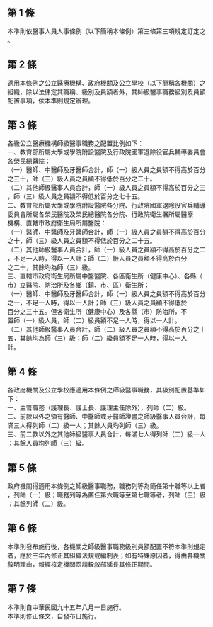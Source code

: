 第 1 條
-------
本準則依醫事人員人事條例（以下簡稱本條例）第三條第三項規定訂定之  
。

第 2 條
-------
適用本條例之公立醫療機構、政府機關及公立學校（以下簡稱各機關）之  
組織，除以法律定其職稱、級別及員額者外，其師級醫事職務級別及員額  
配置事項，依本準則規定辦理。

第 3 條
-------
各級公立醫療機構師級醫事職務之配置比例如下：  
一、教育部所屬大學或學院附設醫院及行政院國軍退除役官兵輔導委員會  
    各榮民總醫院：  
（一）醫師、中醫師及牙醫師合計，師（一）級人員之員額不得高於百分  
      之三十，師（三）級人員之員額不得低於百分之二十。  
（二）其他師級醫事人員合計，師（一）級人員之員額不得高於百分之三  
      ，師（三）級人員之員額不得低於百分之七十五。  
二、教育部所屬大學或學院附設醫院各分院、行政院國軍退除役官兵輔導  
    委員會所屬各榮民醫院及榮民總醫院各分院、行政院衛生署所屬醫療  
    機構、直轄市政府衛生局所屬醫院：  
（一）醫師、中醫師及牙醫師合計，師（一）級人員之員額不得高於百分  
      之十，師（三）級人員之員額不得低於百分之二十五。  
（二）其他師級醫事人員合計，師（一）級人員之員額不得高於百分之二  
      ，不足一人時，得以一人計；師（二）級人員之員額不得高於百分  
      之二十，其餘均為師（三）級。  
三、直轄市政府衛生局所屬中醫醫院、各區衛生所（健康中心）、各縣（  
    市）立醫院、防治所及各鄉（鎮、市、區）衛生所：  
（一）醫師、中醫師及牙醫師合計，師（一）級人員之員額不得高於百分  
      之一，不足一人時，得以一人計；師（三）級人員之員額不得低於  
      百分之三十五。但各衛生所（健康中心）及各縣（市）防治所，不  
      置師（一）級人員，師（二）級員額不足一人時，得以一人計。  
（二）其他師級醫事人員合計，師（二）級人員之員額不得高於百分之十  
      五，其餘均為師（三）級；師（二）級員額不足一人時，得以一人  
      計。

第 4 條
-------
各政府機關及公立學校應適用本條例之師級醫事職務，其級別配置基準如  
下：  
一、主管職務（護理長、護士長、護理主任除外），列師（二）級。  
二、前款以外之領有醫師、中醫師或牙醫師證書之師級醫事人員合計，每  
    滿三人得列師（二）級一人；其餘人員均列師（三）級。  
三、前二款以外之其他師級醫事人員合計，每滿七人得列師（二）級一人  
    ；其餘人員均列師（三）級。

第 5 條
-------
政府機關得適用本條例之師級醫事職務，職務列等為簡任第十職等以上者  
，列師（一）級；職務列等為薦任第六職等至第七職等者，列師（三）級  
；其餘列師（二）級。

第 6 條
-------
本準則發布施行後，各機關之師級醫事職務級別員額配置不符本準則規定  
者，應於三年內修正其組織法規或編制表；如有特殊原因者，得由各機關  
敘明理由，報經核定機關函請銓敘部延長其修正期間。

第 7 條
-------
本準則自中華民國九十五年八月一日施行。  
本準則修正條文，自發布日施行。

